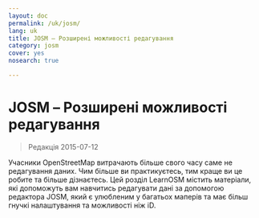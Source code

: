 ```yaml
---
layout: doc
permalink: /uk/josm/
lang: uk
title: JOSM – Розширені можливості редагування
category: josm
cover: yes
nosearch: true

---
```


JOSM – Розширені можливості редагування
================

> Редакція 2015-07-12  

Учасники OpenStreetMap витрачають більше свого часу саме не редагування даних.
Чим більше ви практикуєтесь, тим краще ви це робите та більше дізнаєтесь.
Цей розділ LearnOSM містить матеріали, які допоможуть вам навчитись редагувати дані за допомогою редактора JOSM, який є улюбленим у багатьох маперів та має більш гнучкі налаштування та можливості ніж iD.